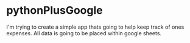 # pythonPlusGoogle

I'm trying to create a simple app thats going to help keep track of ones expenses.
All data is going to be placed within google sheets.
